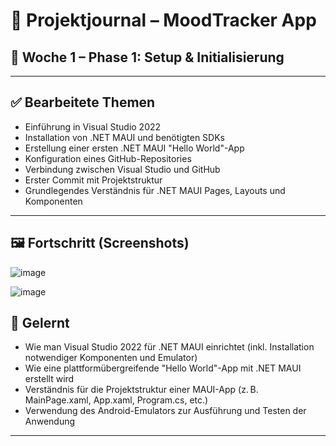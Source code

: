 # 📔 Projektjournal – MoodTracker App

## 📆 Woche 1 – Phase 1: Setup & Initialisierung  


---

## ✅ Bearbeitete Themen

- Einführung in Visual Studio 2022
- Installation von .NET MAUI und benötigten SDKs
- Erstellung einer ersten .NET MAUI "Hello World"-App
- Konfiguration eines GitHub-Repositories
- Verbindung zwischen Visual Studio und GitHub
- Erster Commit mit Projektstruktur
- Grundlegendes Verständnis für .NET MAUI Pages, Layouts und Komponenten

---

## 🖼️ Fortschritt (Screenshots)

![image](https://github.com/user-attachments/assets/56f66ac5-9a2a-494a-ba2d-7d88b9320003)

![image](https://github.com/user-attachments/assets/33b42429-7ede-4307-a719-b283855423cf)


## 🧠 Gelernt

- Wie man Visual Studio 2022 für .NET MAUI einrichtet (inkl. Installation notwendiger Komponenten und Emulator)
- Wie eine plattformübergreifende "Hello World"-App mit .NET MAUI erstellt wird
- Verständnis für die Projektstruktur einer MAUI-App (z. B. MainPage.xaml, App.xaml, Program.cs, etc.)
- Verwendung des Android-Emulators zur Ausführung und Testen der Anwendung

---
